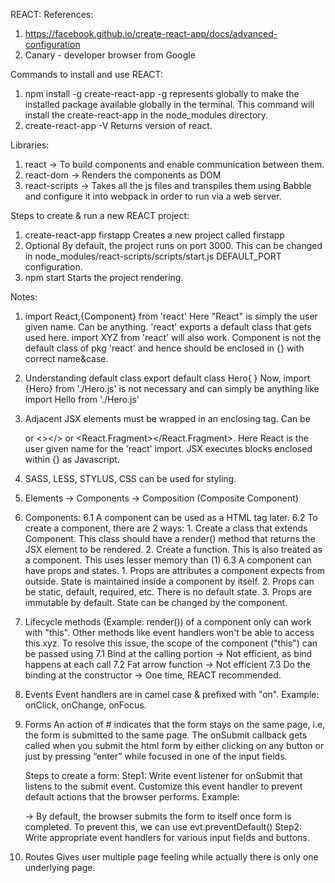 REACT:
References:
1. https://facebook.github.io/create-react-app/docs/advanced-configuration
2. Canary - developer browser from Google

Commands to install and use REACT:
1.  npm install -g create-react-app
	-g represents globally to make the installed package available globally in the terminal.
	This command will install the create-react-app in the node_modules directory.
2. create-react-app -V
	Returns version of react.

Libraries:	
1. react -> To build components and enable communication between them.
2. react-dom -> Renders the components as DOM
3. react-scripts -> Takes all the js files and transpiles them using Babble and configure it into webpack in order to run via a web server.
	
Steps to create & run a new REACT project:
1. create-react-app firstapp
   Creates a new project called firstapp
2. Optional 
   By default, the project runs on port 3000. This can be changed in node_modules/react-scripts/scripts/start.js DEFAULT_PORT configuration.
3. npm start
   Starts the project rendering.
   
Notes:
1. import React,{Component} from 'react'
   Here "React" is simply the user given name. Can be anything. 'react' exports a default class that gets used here.
   import XYZ from 'react' will also work. 
   Component is not the default class of pkg 'react' and hence should be enclosed in {} with correct name&case.
   
2. Understanding default class 
	export default class Hero{
	}
	Now, import {Hero} from './Hero.js' is not necessary and can simply be anything like import Hello from './Hero.js'
	
3. Adjacent JSX elements must be wrapped in an enclosing tag. 
   Can be <div></div> or <></> or <React.Fragment></React.Fragment>. Here React is the user given name for the 'react' import.
   JSX executes blocks enclosed within {} as Javascript.

4. SASS, LESS, STYLUS, CSS can be used for styling.	

5. Elements -> Components -> Composition (Composite Component)

6. Components:
    6.1 A component can be used as a HTML tag later.
	6.2 To create a component, there are 2 ways:
		1. Create a class that extends Component. This class should have a render() method that returns the JSX element to be rendered.
		2. Create a function. This is also treated as a component. This uses lesser memory than (1)
    6.3 A component can have props and states.
        1. Props are attributes a component expects from outside. State is maintained inside a component by itself.
        2. Props can be static, default, required, etc. There is no default state.
        3. Props are immutable by default. State can be changed by the component.

7. Lifecycle methods (Example: render()) of a component only can work with "this". Other methods like event handlers won't be able to access this.xyz.
To resolve this issue, the scope of the component ("this") can be passed using
    7.1 Bind at the calling portion -> Not efficient, as bind happens at each call
    7.2 Fat arrow function -> Not efficient
    7.3 Do the binding at the constructor -> One time, REACT recommended.

8. Events
    Event handlers are in camel case & prefixed with "on". Example: onClick, onChange, onFocus.
    
9. Forms
    An action of # indicates that the form stays on the same page, i.e, the form is submitted to the same page.
    The onSubmit callback gets called when you submit the html form by either clicking on any button or just by pressing “enter” while focused in one of the input fields.

    Steps to create a form:
    Step1: Write event listener for onSubmit that listens to the submit event.
           Customize this event handler to prevent default actions that the browser performs.
           Example: <form action="#"> -> By default, the browser submits the form to itself once form is completed. To prevent this, we can use evt.preventDefault()
    Step2: Write appropriate event handlers for various input fields and buttons.

10. Routes
    Gives user multiple page feeling while actually there is only one underlying page.
